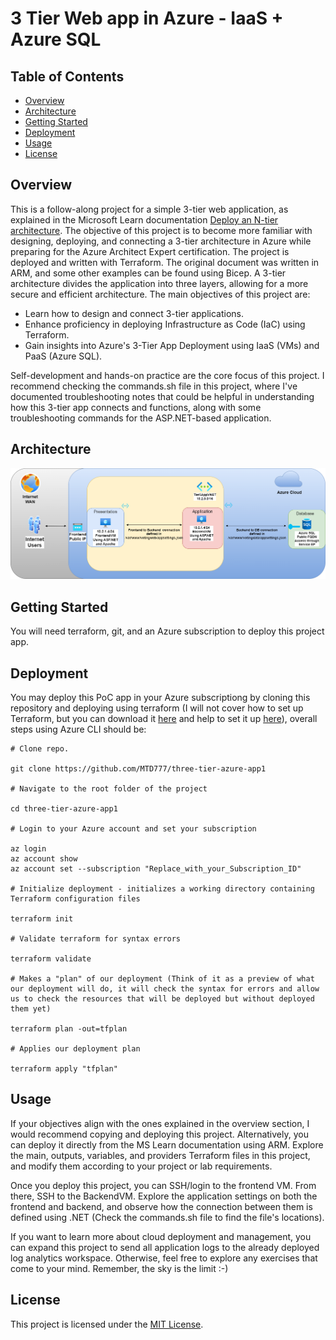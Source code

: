 # 3 Tier Web app in Azure - IaaS + Azure SQL

## Table of Contents

- [Overview](#overview)
- [Architecture](#architecture)
- [Getting Started](#getting-started)
- [Deployment](#deployment)
- [Usage](#usage)
- [License](#license)

## Overview

This is a follow-along project for a simple 3-tier web application, as explained in the Microsoft Learn documentation [Deploy an N-tier architecture][Deploy an N-tier architecture]. The objective of this project is to become more familiar with designing, deploying, and connecting a 3-tier architecture in Azure while preparing for the Azure Architect Expert certification. The project is deployed and written with Terraform. The original document was written in ARM, and some other examples can be found using Bicep. A 3-tier architecture divides the application into three layers, allowing for a more secure and efficient architecture. The main objectives of this project are:

- Learn how to design and connect 3-tier applications.
- Enhance proficiency in deploying Infrastructure as Code (IaC) using Terraform.
- Gain insights into Azure's 3-Tier App Deployment using IaaS (VMs) and PaaS (Azure SQL).

Self-development and hands-on practice are the core focus of this project. I recommend checking the commands.sh file in this project, where I've documented troubleshooting notes that could be helpful in understanding how this 3-tier app connects and functions, along with some troubleshooting commands for the ASP.NET-based application.

## Architecture

![Architecture Diagram](<https://github.com/MTD777/three-tier-azure-app1/blob/main/images/3-tier-webapp.drawio.png>)

## Getting Started

You will need terraform, git, and an Azure subscription to deploy this project app.

## Deployment

You may deploy this PoC app in your Azure subscriptiong by cloning this repository and deploying using terraform (I will not cover how to set up Terraform, but you can download it [here](<https://developer.hashicorp.com/terraform/downloads>) and help to set it up [here](<https://learn.microsoft.com/en-us/azure/developer/terraform/get-started-cloud-shell-bash?tabs=bash>)), overall steps using Azure CLI should be:

```
# Clone repo. 

git clone https://github.com/MTD777/three-tier-azure-app1

# Navigate to the root folder of the project

cd three-tier-azure-app1

# Login to your Azure account and set your subscription

az login
az account show
az account set --subscription "Replace_with_your_Subscription_ID"

# Initialize deployment - initializes a working directory containing Terraform configuration files

terraform init

# Validate terraform for syntax errors

terraform validate

# Makes a "plan" of our deployment (Think of it as a preview of what our deployment will do, it will check the syntax for errors and allow us to check the resources that will be deployed but without deployed them yet)

terraform plan -out=tfplan

# Applies our deployment plan

terraform apply "tfplan"

```

## Usage

If your objectives align with the ones explained in the overview section, I would recommend copying and deploying this project. Alternatively, you can deploy it directly from the MS Learn documentation using ARM. Explore the main, outputs, variables, and providers Terraform files in this project, and modify them according to your project or lab requirements.

Once you deploy this project, you can SSH/login to the frontend VM. From there, SSH to the BackendVM. Explore the application settings on both the frontend and backend, and observe how the connection between them is defined using .NET (Check the commands.sh file to find the file's locations).

If you want to learn more about cloud deployment and management, you can expand this project to send all application logs to the already deployed log analytics workspace. Otherwise, feel free to explore any exercises that come to your mind. Remember, the sky is the limit :-)

## License

This project is licensed under the [MIT License](LICENSE).

[Deploy an N-tier architecture]: https://learn.microsoft.com/en-us/training/modules/n-tier-architecture/3-deploy-n-tier-architecture
